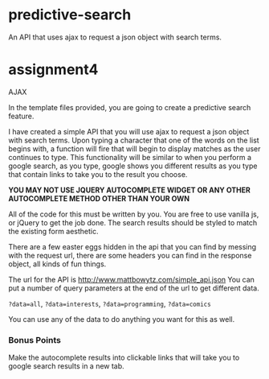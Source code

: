 # predictive-search
An API that uses ajax to request a json object with search terms. 


# assignment4
AJAX

In the template files provided, you are going to create a predictive search feature.

I have created a simple API that you will use ajax to request a json object with search terms. Upon typing a character that one of the words on the list begins with, a function will fire that will begin to display matches as the user continues to type.
This functionality will be similar to when you perform a google search, as you type, google shows you different results as you type
that contain links to take you to the result you choose.


__YOU MAY NOT USE JQUERY AUTOCOMPLETE WIDGET OR ANY OTHER AUTOCOMPLETE METHOD OTHER THAN YOUR OWN__
 
 All of the code for this must be written by you. You are free to use vanilla js, or jQuery to get the job done. The search
 results should be styled to match the existing form aesthetic.
 
 There are a few easter eggs hidden in the api that you can find by messing with the request url, there are some headers you can 
 find in the response object, all kinds of fun things.
 
 The url for the API is http://www.mattbowytz.com/simple_api.json
 You can put a number of query parameters at the end of the url to get different data.
 
 `?data=all`, `?data=interests`, `?data=programming`, `?data=comics`
 
 You can use any of the data to do anything you want for this as well.
 
 ### Bonus Points
 
 Make the autocomplete results into clickable links that will take you to google search results in a new tab.
 
